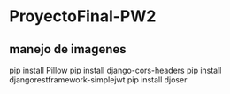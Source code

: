 # ProyectoFinal-PW2
## manejo de imagenes
pip install Pillow 
pip install django-cors-headers
pip install djangorestframework-simplejwt
pip install djoser